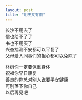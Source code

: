```yaml
---
layout: post
title: "明天又有雨"
---
```

长沙不用去了  
信也给不了了  
书也不用买了  
兴奋揣测不安都可以平复了  
父母爱人同事们的担心都可以免除了  

朴树你一定要保重身体  
祝福你早日康复  
善良的你总对别人说要平安健康  
可别落下你自己  
以后再见吧  
							  
		

